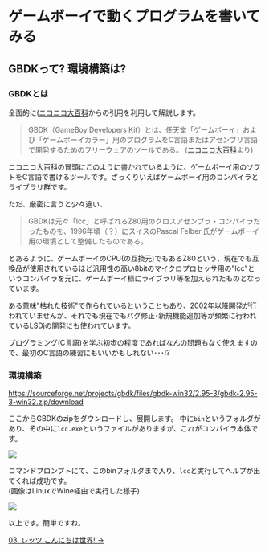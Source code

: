 # ゲームボーイで動くプログラムを書いてみる

## GBDKって? 環境構築は?

### GBDKとは

全面的に([ニコニコ大百科](https://dic.nicovideo.jp/a/gbdk)からの引用を利用して解説します。

> GBDK（GameBoy Developers Kit）とは、任天堂「ゲームボーイ」および「ゲームボーイカラー」用のプログラムをC言語またはアセンブリ言語で開発するためのフリーウェアのツールである。 ([ニコニコ大百科](https://dic.nicovideo.jp/a/gbdk)より)

ニコニコ大百科の冒頭にこのように書かれているように、ゲームボーイ用のソフトをC言語で書けるツールです。ざっくりいえばゲームボーイ用のコンパイラとライブラリ群です。

ただ、厳密に言うと少々違い、
>GBDKは元々「lcc」と呼ばれるZ80用のクロスアセンブラ・コンパイラだったものを、1996年頃（？）にスイスのPascal Felber 氏がゲームボーイ用の環境として整備したものである。

とあるように、ゲームボーイのCPU(の互換元)でもあるZ80という、現在でも互換品が使用されているほど汎用性の高い8bitのマイクロプロセッサ用の"lcc"というコンパイラを元に、ゲームボーイ様にライブラリ等を加えられたものとなっています。

ある意味"枯れた技術"で作られているということもあり、2002年以降開発が行われていませんが、それでも現在でもバグ修正･新規機能追加等が頻繁に行われている[LSDj](https://www.littlesounddj.com/lsd/index.php)の開発にも使われています。

プログラミング(C言語)を学ぶ初歩の程度であればなんの問題もなく使えますので、最初のC言語の練習にもいいかもしれない･･･!?

### 環境構築
https://sourceforge.net/projects/gbdk/files/gbdk-win32/2.95-3/gbdk-2.95-3-win32.zip/download

ここからGBDKのzipをダウンロードし、展開します。
中に`bin`というフォルダがあり、その中に`lcc.exe`というファイルがありますが、これがコンパイラ本体です。  

![](https://i.imgur.com/KjlmaO2.png)

コマンドプロンプトにて、このbinフォルダまで入り、`lcc`と実行してヘルプが出てくれば成功です。  
(画像はLinuxでWine経由で実行した様子)  

![](https://i.imgur.com/ZdahrwA.png)

以上です。簡単ですね。

[03. レッツ こんにちは世界! ->](03.md)